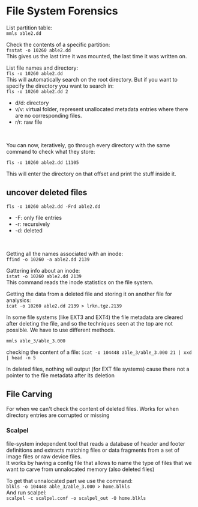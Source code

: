 # File System Forensics

List partition table: <br>
`mmls able2.dd` <br>

Check the contents of a specific partition: <br>
`fsstat -o 10260 able2.dd` <br>
This gives us the last time it was mounted, the last time it was written on.
<br>

List file names and directory:<br>
`fls -o 10260 able2.dd`<br>
This will automatically search on the root directory. But if you want to specify the directory you want to search in:<br>
`fls -o 10260 able2.dd 2`<br>

- d/d: directory
- v/v: virtual folder, represent unallocated metadata entries where there are no corresponding files.
- r/r: raw file
<br>

You can now, iteratively, go through every directory with the same command to check what they store:<br>

`fls -o 10260 able2.dd 11105` <br>

This will enter the directory on that offset and print the stuff inside it.

## uncover deleted files

`fls -o 10260 able2.dd -Frd able2.dd`<br>

- -F: only file entries
- -r: recursively
- -d: deleted

<br>

Getting all the names associated with an inode:<br>
`ffind -o 10260 -a able2.dd 2139`<br>

Gattering info about an inode:<br>
`istat -o 10260 able2.dd 2139`<br>
This command reads the inode statistics on the file system.

Getting the data from a deleted file and storing it on another file for analysics:<br>
`icat -o 10260 able2.dd 2139 > lrkn.tgz.2139`


In some file systems (like EXT3 and EXT4) the file metadata are cleared after deleting the file, and so the techniques seen at the top are not possible. We have to use different methods.

`mmls able_3/able_3.000`

checking the content of a file:
`icat -o 104448 able_3/able_3.000 21 | xxd | head -n 5`<br>

In deleted files, nothing wil output (for EXT file systems) cause there not a pointer to the file metadata after its deletion

## File Carving
For when we can't check the content of deleted files.
Works for when directory entries are corrupted or missing

### Scalpel
file-system independent tool that reads a database of header and footer definitions and extracts matching files or data fragments from a set of image files or raw device files.<br>
It works by having a config file that allows to name the type of files that we want to carve from unnalocated memory (also deleted files)<br>

To get that unnalocated part we use the command:<br>
`blkls -o 104448 able_3/able_3.000 > home.blkls`<br>
And run scalpel:<br>
`scalpel -c scalpel.conf -o scalpel_out -O home.blkls`